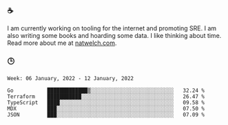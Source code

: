 ### ☕

I am currently working on tooling for the internet and promoting SRE. I am also writing some books and hoarding some data. I like thinking about time. Read more about me at [natwelch.com](https://natwelch.com).

### 🕒

<!--START_SECTION:waka-->
```text
Week: 06 January, 2022 - 12 January, 2022

Go           █████████████▒░░░░░░░░░░░░░░░░░░░░░░░░░░░   32.24 % 
Terraform    ███████████░░░░░░░░░░░░░░░░░░░░░░░░░░░░░░   26.47 % 
TypeScript   ████░░░░░░░░░░░░░░░░░░░░░░░░░░░░░░░░░░░░░   09.58 % 
MDX          ███░░░░░░░░░░░░░░░░░░░░░░░░░░░░░░░░░░░░░░   07.50 % 
JSON         ███░░░░░░░░░░░░░░░░░░░░░░░░░░░░░░░░░░░░░░   07.09 % 
```
<!--END_SECTION:waka-->
